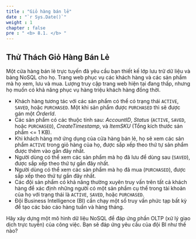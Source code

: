 ```yaml
---
title : "Giỏ hàng bán lẻ"
date : "`r Sys.Date()`"
weight : 1
chapter : false
pre : " <b> 8.1. </b> "
---
```


## Thử Thách Giỏ Hàng Bán Lẻ

Một cửa hàng bán lẻ trực tuyến đã yêu cầu bạn thiết kế lớp lưu trữ dữ liệu và bảng NoSQL cho họ. Trang web phục vụ các khách hàng và các sản phẩm mà họ xem, lưu và mua. Lượng truy cập trang web hiện tại đang thấp, nhưng họ muốn có khả năng phục vụ hàng triệu khách hàng đồng thời.

- Khách hàng tương tác với các sản phẩm có thể có trạng thái `ACTIVE`, `SAVED`, hoặc `PURCHASED`. Một khi sản phẩm được `PURCHASED` thì sẽ được gán một _OrderId_.
- Các sản phẩm có các thuộc tính sau: _AccountID_, _Status_ (`ACTIVE`, `SAVED`, hoặc `PURCHASED`), _CreateTimestamp_, và _ItemSKU_ (Tổng kích thước sản phẩm <= 1 KB).
- Khi khách hàng mở ứng dụng của cửa hàng bán lẻ, họ sẽ xem các sản phẩm `ACTIVE` trong giỏ hàng của họ, được sắp xếp theo thứ tự sản phẩm được thêm vào gần đây nhất.
- Người dùng có thể xem các sản phẩm mà họ đã lưu để dùng sau (`SAVED`), được sắp xếp theo thứ tự gần đây nhất.
- Người dùng có thể xem các sản phẩm mà họ đã mua (`PURCHASED`), được sắp xếp theo thứ tự gần đây nhất.
- Các đội sản phẩm có khả năng thường xuyên truy vấn trên tất cả khách hàng để xác định những người có một sản phẩm cụ thể trong tài khoản của họ với trạng thái là `ACTIVE`, `SAVED`, hoặc `PURCHASED`.
- Đội Business Intelligence (BI) cần chạy một số truy vấn phức tạp bất kỳ để tạo các báo cáo hàng tuần và hàng tháng.

Hãy xây dựng một mô hình dữ liệu NoSQL để đáp ứng phần OLTP (xử lý giao dịch trực tuyến) của công việc. Bạn sẽ đáp ứng yêu cầu của đội BI như thế nào?
